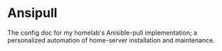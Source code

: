 # Ansipull

The config doc for my homelab's Anisible-pull implementation; a personalized automation of home-server installation and maintenance.
